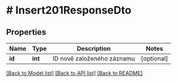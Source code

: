 # # Insert201ResponseDto

## Properties

Name | Type | Description | Notes
------------ | ------------- | ------------- | -------------
**id** | **int** | ID nově založeného záznamu | [optional]

[[Back to Model list]](../../README.md#models) [[Back to API list]](../../README.md#endpoints) [[Back to README]](../../README.md)
